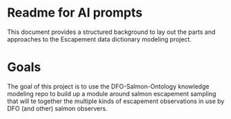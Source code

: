 # Readme for AI prompts
This document provides a structured background to lay out the parts and approaches to the Escapement data dictionary modeling project.

# Goals
The goal of this project is to use the DFO-Salmon-Ontology knowledge modeling repo to build up a module around salmon escapement sampling that will te together the multiple kinds of escapement observations in use by DFO (and other) salmon observers. 
